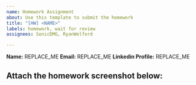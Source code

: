 ```yaml
---
name: Homework Assignment
about: Use this template to submit the homework
title: "[HW] <NAME>"
labels: homework, wait for review
assignees: SonicDMG, RyanWelford

---
```


**Name:** REPLACE_ME
**Email:** REPLACE_ME
**Linkedin Profile:** REPLACE_ME

Attach the homework screenshot below:
-----------------------------------------

<SCREENSHOT>
